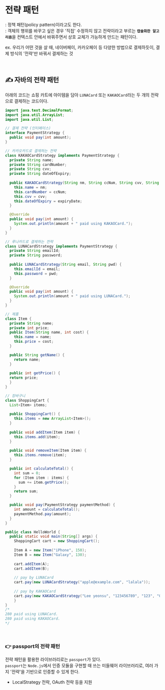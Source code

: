 # 전략 패턴
: 정책 패턴(policy pattern)이라고도 한다.   
: 객체의 행위를 바꾸고 싶은 경우 '직접' 수정하지 않고 전략이라고 부르는 
<b>`캡슐화한 알고리즘`</b>을 컨텍스트 안에서 바꿔주면서 상호 교체가 가능하게 만드는 패턴이다.

ex. 우리가 어떤 것을 살 때, 네이버페이, 카카오페이 등 다양한 방법으로 결제하듯이, 결제 방식의 '전략'만 바꿔서 결제하는 것

<br/>

## ✍️ 자바의 전략 패턴
아래의 코드는 쇼핑 카트에 아이템을 담아 `LUNACard` 또는 `KAKAOCard`라는 두 개의 전략으로 결제하는 코드이다.


```java
import java.text.DecimalFormat;
import java.util.ArrayList;
import java.util.List;

// 결제 전략 (인터페이스)
interface PaymentStrategy {
  public void pay(int amount);
}

// 카카오카드로 결제하는 전략
class KAKAOCardStrategy implements PaymentStrategy {
  private String name;
  private String cardNumber;
  private String cvv;
  private String dateOfExpiry;
  
  public KAKAOCardStrategy(String nm, String ccNum, String cvv, String expiryDate) {
    this.name = nm;
    this.cardNumber = ccNum;
    this.cvv = cvv;
    this.dateOfExpiry = expiryDate;
  }

  @Override
  public void pay(int amount) {
    System.out.println(amount + " paid using KAKAOCard.");
  }
}

// 루나카드로 결제하는 전략
class LUNACardStrategy implements PaymentStrategy {
  private String emailId;
  private String password;
  
  public LUNACardStrategy(String email, String pwd) {
    this.emailId = email;
    this.password = pwd;
  }

  @Override
  public void pay(int amount) {
    System.out.println(amount + " paid using LUNACard.");
  }
}

// 제품
class Item {
  private String name;
  private int price;
  public Item(String name, int cost) {
    this.name = name;
    this.price = cost;
  }

  public String getName() {
    return name;
  }
  
  public int getPrice() {
  return price;
  }
}

// 장바구니
class ShoppingCart {
  List<Item> items;
  
  public ShoppingCart() {
    this.items = new ArrayList<Item>();
  }
  
  public void addItem(Item item) {
    this.items.add(item);
  }
  
  public void removeItem(Item item) {
    this.items.remove(item);
  }

  public int calculateTotal() {
    int sum = 0;
    for (Item item : items) {
      sum += item.getPrice();
    }
    return sum;
  }

  public void pay(PaymentStrategy paymentMethod) {
    int amount = calculateTotal();
    paymentMethod.pay(amount);
  }
}

public class HelloWorld {
  public static void main(String[] args) {
    ShoppingCart cart = new ShoppingCart();
    
    Item A = new Item("iPhone", 150);
    Item B = new Item("Galaxy", 130);
    
    cart.addItem(A);
    cart.addItem(B);
    
    // pay by LUNACard
    cart.pay(new LUNACardStrategy("apple@example.com", "lalala"));
    
    // pay by KAKAOCard
    cart.pay(new KAKAOCardStrategy("Lee yeonsu", "123456789", "123", "09/06"));
    }
}
/*
280 paid using LUNACard.
280 paid using KAKAOCard.
*/

```
</br>


### 👉 passport의 전략 패턴
전략 패턴을 활용한 라이브러리로는 `passport`가 있다.   
`passport`는 `Node.js`에서 인증 모듈을 구현할 때 쓰는 미들웨어 라이브러리로, 여러 가지 '전략'을 기반으로 인증할 수 있게 한다.   
- LocalStrategy 전략, OAuth 전략 등을 지원
  
